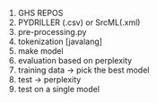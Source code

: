 1. GHS REPOS
2. PYDRILLER (.csv) or SrcML(.xml)
3. pre-processing.py
4. tokenization [javalang]
5. make model
6. evaluation based on perplexity
7. training data -> pick the best model
8. test -> perplexity
9. test on a single model